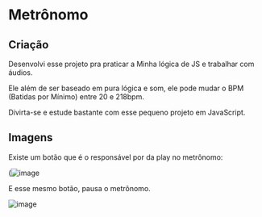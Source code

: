 # Metrônomo

## Criação

Desenvolvi esse projeto pra praticar a Minha lógica de JS e trabalhar com áudios.

Ele além de ser baseado em pura lógica e som, ele pode mudar o BPM (Batidas por Mínimo) entre 20 e 218bpm.

Divirta-se e estude bastante com esse pequeno projeto em JavaScript.

## Imagens

Existe um botão que é o responsável por da play no metrônomo:

(![image](https://user-images.githubusercontent.com/69097449/123716129-37cb8480-d850-11eb-9361-a09251969623.png)

E esse mesmo botão, pausa o metrônomo.

![image](https://user-images.githubusercontent.com/69097449/123716179-53cf2600-d850-11eb-8b29-02c4a485eb5e.png)
